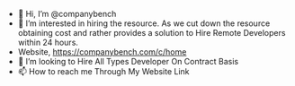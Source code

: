 - 👋 Hi, I’m @companybench
- 👀 I’m interested in hiring the resource. As we cut down the resource obtaining cost and rather provides a solution to Hire Remote Developers within 24 hours.
- Website, https://companybench.com/c/home
- 💞️ I’m looking to Hire All Types Developer On Contract Basis 
- 📫 How to reach me Through My Website Link

<!---
companybench2/companybench2 is a ✨ special ✨ repository because its `README.md` (this file) appears on your GitHub profile.
You can click the Preview link to take a look at your changes.
--->
